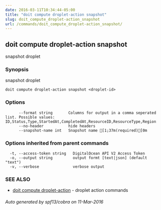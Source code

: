 ```yaml
---
date: 2016-03-11T10:34:44-05:00
title: "doit compute droplet-action snapshot"
slug: doit_compute_droplet-action_snapshot
url: /commands/doit_compute_droplet-action_snapshot/
---
```

## doit compute droplet-action snapshot

snapshot droplet

### Synopsis


snapshot droplet

```
doit compute droplet-action snapshot <droplet-id>
```

### Options

```
      --format string       Columns for output in a comma seperated list. Possible values: ID,Status,Type,StartedAt,CompletedAt,ResourceID,ResourceType,Region
      --no-header           hide headers
      --snapshot-name int   Snapshot name [1;37m(required)[0m
```

### Options inherited from parent commands

```
  -t, --access-token string   DigitalOcean API V2 Access Token
  -o, --output string         output formt [text|json] (default "text")
  -v, --verbose               verbose output
```

### SEE ALSO
* [doit compute droplet-action](/commands/doit_compute_droplet-action/)	 - droplet action commands

###### Auto generated by spf13/cobra on 11-Mar-2016
